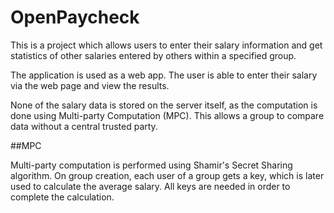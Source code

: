 # OpenPaycheck

This is a project which allows users to enter their salary information and get statistics of other salaries entered by others within a specified group.

The application is used as a web app. The user is able to enter their salary via the web page and view the results.

None of the salary data is stored on the server itself, as the computation is done using Multi-party Computation (MPC). This allows a group to compare data without a central trusted party.

##MPC

Multi-party computation is performed using Shamir's Secret Sharing algorithm. On group creation, each user of a group gets a key, which is later used to calculate the average salary.
All keys are needed in order to complete the calculation.